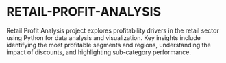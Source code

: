 # RETAIL-PROFIT-ANALYSIS
Retail Profit Analysis project explores profitability drivers in the retail sector using Python for data analysis and visualization. Key insights include identifying the most profitable segments and regions, understanding the impact of discounts, and highlighting sub-category performance.
